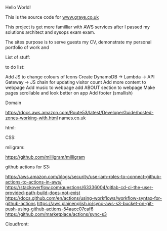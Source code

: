 Hello World!

This is the source code for www.graye.co.uk

This project is get more familliar with AWS services after I passed my solutions architect and sysops exam exam.

The sites purpose is to serve guests my CV, demonstrate my personal portfolio of work and 


List of stuff:

to do list:

Add JS to change colours of Icons
Create DynamoDB -> Lambda -> API Gateway -> JS chain for updating visitor count
Add more content to webpage
Add music to webpage
add ABOUT section to webpage
Make pages scrollable and look better on app
Add footer (smallish)

Domain

https://docs.aws.amazon.com/Route53/latest/DeveloperGuide/hosted-zones-working-with.html
names.co.uk

html:

CSS:

miligram:

https://github.com/milligram/milligram

github actions for S3:

https://aws.amazon.com/blogs/security/use-iam-roles-to-connect-github-actions-to-actions-in-aws/
https://stackoverflow.com/questions/63336004/gitlab-cd-ci-the-user-provided-path-build-does-not-exist
https://docs.github.com/en/actions/using-workflows/workflow-syntax-for-github-actions
https://aws.plainenglish.io/sync-aws-s3-bucket-on-git-push-using-github-actions-54aacc07caf6
https://github.com/marketplace/actions/sync-s3



Cloudfront: 

